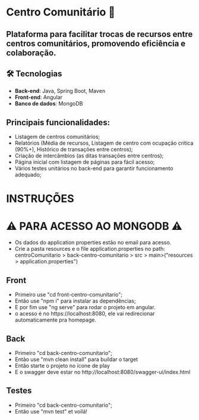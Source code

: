# Centro Comunitário 🔗
## Plataforma para facilitar trocas de recursos entre centros comunitários, promovendo eficiência e colaboração. 

## 🛠️ Tecnologias
- **Back-end**: Java, Spring Boot, Maven
- **Front-end**: Angular
- **Banco de dados**: MongoDB

## Principais funcionalidades:

- Listagem de centros comunitários;
- Relatórios (Média de recursos, Listagem de centro com ocupação crítica (90%+), Histórico de transações entre centros);
- Criação de intercâmbios (as ditas transações entre centros);
- Página inicial com listagem de páginas para fácil acesso;
- Vários testes unitários no back-end para garantir funcionamento adequado;

# INSTRUÇÕES

# ⚠ PARA ACESSO AO MONGODB ⚠
- Os dados do application properties estão no email para acesso.
- Crie a pasta resources e o file application.properties no path: centroComunitario > back-centro-comunitario > src > main>("resources > application.properties")

## Front
- Primeiro use "cd front-centro-comunitario";
- Então use "npm i" para instalar as dependências;
- E por fim use "ng serve" para rodar o projeto em angular.
- o acesso é no https://localhost:8080, ele vai redirecionar automaticamente pra homepage.

## Back
- Primeiro "cd back-centro-comunitario";
- Então use "mvn clean install" para buildar o target
- Então starte o projeto no ícone de play
- E o swagger deve estar no http://localhost:8080/swagger-ui/index.html

## Testes
- Primeiro "cd back-centro-comunitario";
- Então use "mvn test" et voilá!
